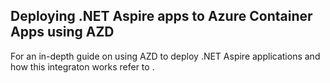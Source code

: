 ## Deploying .NET Aspire apps to Azure Container Apps using AZD

For an in-depth guide on using AZD to deploy .NET Aspire applications and
how this integraton works refer to [](aca-deployment-azd-in-depth.md).
